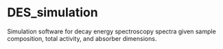 # DES_simulation
Simulation software for decay energy spectroscopy spectra given sample composition, total activity, and absorber dimensions.
